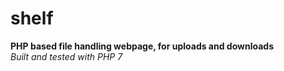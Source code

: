 # shelf
**PHP based file handling webpage, for uploads and downloads**  
_Built and tested with PHP 7_

